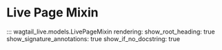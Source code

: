 # Live Page Mixin

::: wagtail_live.models.LivePageMixin
    rendering:
      show_root_heading: true
      show_signature_annotations: true
      show_if_no_docstring: true
